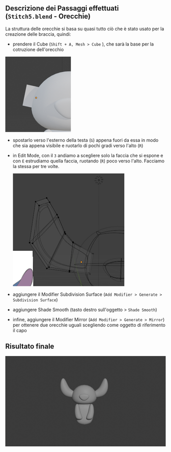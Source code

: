 ## Descrizione dei Passaggi effettuati (`Stitch5.blend` - Orecchie)
La struttura delle orecchie si basa su quasi tutto ciò che è stato usato per la creazione delle braccia, quindi:
- prendere il Cube (`Shift + A, Mesh > Cube` ), che sarà la base per la cotruzione dell'orecchio 

<img src = "../images/orecchioBase.PNG" >

- spostarlo verso l'esterno della testa (`G`) appena fuori da essa in modo che sia appena visibile e ruotarlo di pochi gradi verso l'alto (`R`)
- in Edit Mode, con il `3` andiamo a scegliere solo la faccia che si espone e con `E` estrudiamo quella faccia, ruotando (`R`) poco verso l'alto. Facciamo la stessa per tre volte.

    <img src = "../images/orecchio.PNG" width = "350">


- aggiungere il Modifier Subdivision Surface (`Add Modifier > Generate > Subdivision Surface`)
- aggiungere Shade Smooth (tasto destro sull'oggetto > `Shade Smooth`)
- infine, aggiungere il Modifier Mirror (`Add Modifier > Generate > Mirror`) per ottenere due orecchie uguali scegliendo come oggetto di riferimento il capo

## Risultato finale

<img src = "../images/render-result-5.PNG">
